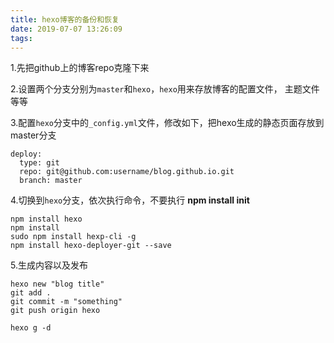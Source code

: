 ```yaml
---
title: hexo博客的备份和恢复
date: 2019-07-07 13:26:09
tags:
---
```


1.先把github上的博客repo克隆下来

2.设置两个分支分别为`master`和`hexo`，`hexo`用来存放博客的配置文件， 主题文件等等

3.配置`hexo`分支中的`_config.yml`文件，修改如下，把hexo生成的静态页面存放到master分支
```
deploy:
  type: git
  repo: git@github.com:username/blog.github.io.git
  branch: master
```
4.切换到`hexo`分支，依次执行命令，不要执行 **npm install init**
```
npm install hexo
npm install
sudo npm install hexp-cli -g
npm install hexo-deployer-git --save
```

5.生成内容以及发布
```
hexo new "blog title"
git add .
git commit -m "something"
git push origin hexo

hexo g -d
```